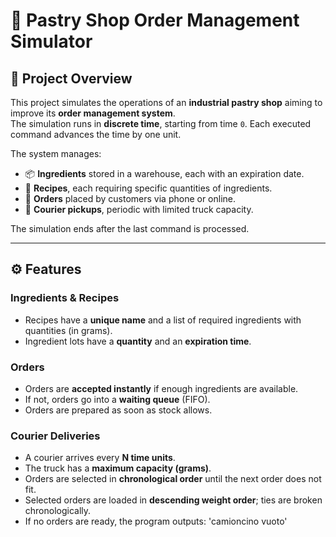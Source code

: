 # 🍰 Pastry Shop Order Management Simulator

## 📖 Project Overview
This project simulates the operations of an **industrial pastry shop** aiming to improve its **order management system**.  
The simulation runs in **discrete time**, starting from time `0`. Each executed command advances the time by one unit.

The system manages:
- 📦 **Ingredients** stored in a warehouse, each with an expiration date.  
- 📘 **Recipes**, each requiring specific quantities of ingredients.  
- 🧾 **Orders** placed by customers via phone or online.  
- 🚚 **Courier pickups**, periodic with limited truck capacity.  

The simulation ends after the last command is processed.

---

## ⚙️ Features

### Ingredients & Recipes
- Recipes have a **unique name** and a list of required ingredients with quantities (in grams).  
- Ingredient lots have a **quantity** and an **expiration time**.  

### Orders
- Orders are **accepted instantly** if enough ingredients are available.  
- If not, orders go into a **waiting queue** (FIFO).  
- Orders are prepared as soon as stock allows.  

### Courier Deliveries
- A courier arrives every **N time units**.  
- The truck has a **maximum capacity (grams)**.  
- Orders are selected in **chronological order** until the next order does not fit.  
- Selected orders are loaded in **descending weight order**; ties are broken chronologically.  
- If no orders are ready, the program outputs: 'camioncino vuoto'
